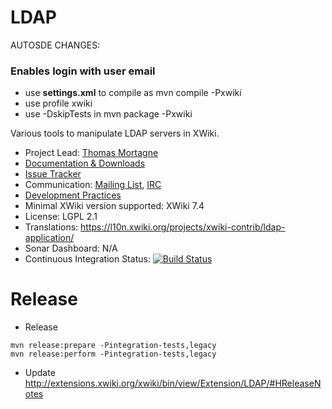 # LDAP
AUTOSDE CHANGES:
### Enables login with user email
* use **settings.xml** to compile as mvn compile -Pxwiki
* use profile xwiki
* use -DskipTests in mvn package -Pxwiki

Various tools to manipulate LDAP servers in XWiki.

* Project Lead: [Thomas Mortagne](http://www.xwiki.org/xwiki/bin/view/XWiki/ThomasMortagne)
* [Documentation & Downloads](http://extensions.xwiki.org/xwiki/bin/view/Extension/LDAP/)
* [Issue Tracker](http://jira.xwiki.org/browse/LDAP)
* Communication: [Mailing List](http://dev.xwiki.org/xwiki/bin/view/Community/MailingLists), [IRC](http://dev.xwiki.org/xwiki/bin/view/Community/IRC)
* [Development Practices](http://dev.xwiki.org)
* Minimal XWiki version supported: XWiki 7.4
* License: LGPL 2.1
* Translations: https://l10n.xwiki.org/projects/xwiki-contrib/ldap-application/
* Sonar Dashboard: N/A
* Continuous Integration Status: [![Build Status](http://ci.xwiki.org/job/XWiki%20Contrib/job/ldap/job/master/badge/icon)](http://ci.xwiki.org/job/XWiki%20Contrib/job/ldap/job/master/)

# Release

* Release

```
mvn release:prepare -Pintegration-tests,legacy
mvn release:perform -Pintegration-tests,legacy
```

* Update http://extensions.xwiki.org/xwiki/bin/view/Extension/LDAP/#HReleaseNotes
